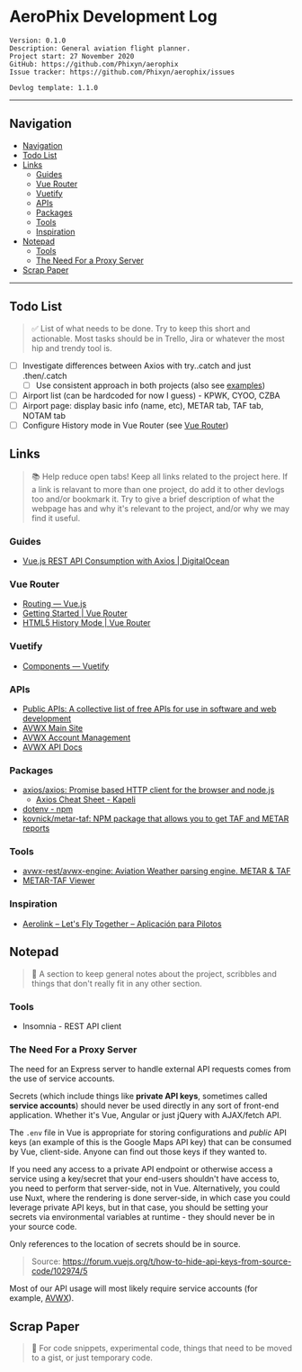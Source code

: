 # AeroPhix Development Log

```
Version: 0.1.0
Description: General aviation flight planner.
Project start: 27 November 2020
GitHub: https://github.com/Phixyn/aerophix
Issue tracker: https://github.com/Phixyn/aerophix/issues

Devlog template: 1.1.0
```

- - -

## Navigation

- [Navigation](#navigation)
- [Todo List](#todo-list)
- [Links](#links)
    - [Guides](#guides)
    - [Vue Router](#vue-router)
    - [Vuetify](#vuetify)
    - [APIs](#apis)
    - [Packages](#packages)
    - [Tools](#tools)
    - [Inspiration](#inspiration)
- [Notepad](#notepad)
    - [Tools](#tools-1)
    - [The Need For a Proxy Server](#the-need-for-a-proxy-server)
- [Scrap Paper](#scrap-paper)

- - -

## Todo List

> ✅ List of what needs to be done. Try to keep this short and actionable. Most tasks should be in Trello, Jira or whatever the most hip and trendy tool is.

- [ ] Investigate differences between Axios with try..catch and just .then/.catch
  - [ ] Use consistent approach in both projects (also see [examples](https://jasonwatmore.com/post/2020/07/23/vue-axios-http-get-request-examples))
- [ ] Airport list (can be hardcoded for now I guess) - KPWK, CYOO, CZBA
- [ ] Airport page: display basic info (name, etc), METAR tab, TAF tab, NOTAM tab
- [ ] Configure History mode in Vue Router (see [Vue Router](#vue-router))

## Links

> 📚 Help reduce open tabs! Keep all links related to the project here. If a link is relavant to more than one project, do add it to other devlogs too and/or bookmark it. Try to give a brief description of what the webpage has and why it's relevant to the project, and/or why we may find it useful.

### Guides

- [Vue.js REST API Consumption with Axios | DigitalOcean](https://www.digitalocean.com/community/tutorials/vuejs-rest-api-axios)

### Vue Router

- [Routing — Vue.js](https://vuejs.org/v2/guide/routing.html)
- [Getting Started | Vue Router](https://router.vuejs.org/guide/#javascript)
- [HTML5 History Mode | Vue Router](https://router.vuejs.org/guide/essentials/history-mode.html)

### Vuetify

- [Components — Vuetify](https://vuetifyjs.com/en/components/buttons/#sizing)

### APIs

- [Public APIs: A collective list of free APIs for use in software and web development](https://github.com/public-apis/public-apis)
- [AVWX Main Site](https://avwx.rest/)
- [AVWX Account Management](https://account.avwx.rest/)
- [AVWX API Docs](https://avwx.docs.apiary.io/#introduction)

### Packages

- [axios/axios: Promise based HTTP client for the browser and node.js](https://github.com/axios/axios)
  - [Axios Cheat Sheet - Kapeli](https://kapeli.com/cheat_sheets/Axios.docset/Contents/Resources/Documents/index)
- [dotenv  -  npm](https://www.npmjs.com/package/dotenv)
- [kovnick/metar-taf: NPM package that allows you to get TAF and METAR reports](https://github.com/kovnick/metar-taf)

### Tools

- [avwx-rest/avwx-engine: Aviation Weather parsing engine. METAR & TAF](https://github.com/avwx-rest/avwx-engine)
- [METAR-TAF Viewer](https://en.allmetsat.com/metar-taf/north-america.php?icao=KORD)

### Inspiration

- [Aerolink – Let's Fly Together – Aplicación para Pilotos](https://aerolink.club/)

## Notepad

> 📓 A section to keep general notes about the project, scribbles and things that don't really fit in any other section.

### Tools

- Insomnia - REST API client

### The Need For a Proxy Server

The need for an Express server to handle external API requests comes from the use of service accounts.

Secrets (which include things like **private API keys**, sometimes called **service accounts**) should never be used directly in any sort of front-end application. Whether it's Vue, Angular or just jQuery with AJAX/fetch API.

The `.env` file in Vue is appropriate for storing configurations and *public* API keys (an example of this is the Google Maps API key) that can be consumed by Vue, client-side. Anyone can find out those keys if they wanted to.

If you need any access to a private API endpoint or otherwise access a service using a key/secret that your end-users shouldn't have access to, you need to perform that server-side, not in Vue. Alternatively, you could use Nuxt, where the rendering is done server-side, in which case you could leverage private API keys, but in that case, you should be setting your secrets via environmental variables at runtime - they should never be in your source code.

Only references to the location of secrets should be in source.

> Source: https://forum.vuejs.org/t/how-to-hide-api-keys-from-source-code/102974/5

Most of our API usage will most likely require service accounts (for example, [AVWX](https://avwx.rest/)).

## Scrap Paper

> 📝 For code snippets, experimental code, things that need to be moved to a gist, or just temporary code.

